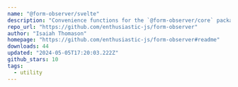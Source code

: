 ```yaml
---
name: "@form-observer/svelte"
description: "Convenience functions for the `@form-observer/core` package, designed for Svelte apps"
repo_url: "https://github.com/enthusiastic-js/form-observer"
author: "Isaiah Thomason"
homepage: "https://github.com/enthusiastic-js/form-observer#readme"
downloads: 44
updated: "2024-05-05T17:20:03.222Z"
github_stars: 10
tags: 
  - utility
---
```

